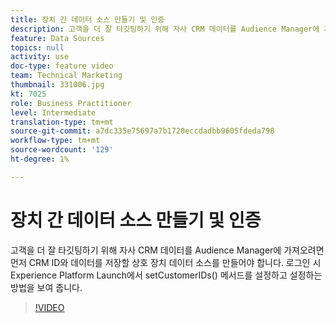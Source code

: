 ```yaml
---
title: 장치 간 데이터 소스 만들기 및 인증
description: 고객을 더 잘 타깃팅하기 위해 자사 CRM 데이터를 Audience Manager에 가져오려면 먼저 CRM ID와 데이터를 저장할 상호 장치 데이터 소스를 만들어야 합니다. 로그인 시 Launch에서 setCustomerIDs() 메서드를 설정하는 방법을 보여 줍니다.
feature: Data Sources
topics: null
activity: use
doc-type: feature video
team: Technical Marketing
thumbnail: 331006.jpg
kt: 7025
role: Business Practitioner
level: Intermediate
translation-type: tm+mt
source-git-commit: a7dc335e75697a7b1720eccdadbb9605fdeda798
workflow-type: tm+mt
source-wordcount: '129'
ht-degree: 1%

---
```



# 장치 간 데이터 소스 만들기 및 인증

고객을 더 잘 타깃팅하기 위해 자사 CRM 데이터를 Audience Manager에 가져오려면 먼저 CRM ID와 데이터를 저장할 상호 장치 데이터 소스를 만들어야 합니다. 로그인 시 Experience Platform Launch에서 setCustomerIDs() 메서드를 설정하고 설정하는 방법을 보여 줍니다.

>[!VIDEO](https://video.tv.adobe.com/v/331006/?quality=12&learn=on)
